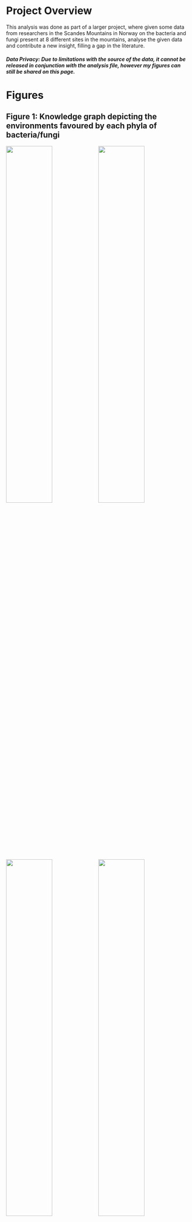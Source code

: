 # Project Overview
This analysis was done as part of a larger project, where given some data from researchers in the Scandes Mountains in Norway on the bacteria and fungi present at 8 different sites in the mountains, 
analyse the given data and contribute a new insight, filling a gap in the literature.

##### _Data Privacy: Due to limitations with the source of the data, it cannot be released in conjunction with the analysis file, however my figures can still be shared on this page._

# Figures

## Figure 1: Knowledge graph depicting the environments favoured by each phyla of bacteria/fungi
<img src="https://github.com/user-attachments/assets/449b5c32-93a3-4626-857e-cb44150d1574" width="50%" height="50%"><img src="https://github.com/user-attachments/assets/c910eb4b-39b3-4d24-a4f5-50b80366909a" width="50%" height="50%">
<img src="https://github.com/user-attachments/assets/14a489ee-baea-435b-93ae-cc3aae3a629c" width="50%" height="50%"><img src="https://github.com/user-attachments/assets/6bcb54d8-9700-4148-bbae-0e59fa4d3bc1" width="50%" height="50%">

All graphs are plotted temperature on the x-axis and precipitation on the y-axis. The graph shows three vertical lines, which align with the elevational trend for these sites; the from left to right the sites increase in elevation. 
The closer a phylum node to a location node, the greater the count found there.
The top row is the bacteria phyla, with the left image displaying all of the phyla in the study. The right image has had all of the central phyla removed from

## Figure 2: Boxplot of shannon index vs. the site conditions
![boxPlotFungiShannon](https://github.com/user-attachments/assets/be893bef-8c29-493a-b887-b0410ebbcf5c)
![boxPlotBacteriaShannon](https://github.com/user-attachments/assets/f105f6e6-8caf-456d-85d0-8c34381631c9)


## Figure 3: PCA plot of the log
<img src="https://github.com/user-attachments/assets/774d11c0-dd17-47df-834a-ea2716bf708c" width="50%" height="50%">





## Figure 4: Linear regression of and
![predVsActBacilliAbundance](https://github.com/user-attachments/assets/db4a3997-8f3a-47ab-9f76-ff4cc93ad671)
![predVsActAlphaAbundance](https://github.com/user-attachments/assets/75f288fa-2bc2-4bb3-9012-b65775d9f7d0)


<img src="https://github.com/user-attachments/assets/79091112-0cd5-4efb-b038-e64c8a926ef1" width="50%" height="50%">
<img src="https://github.com/user-attachments/assets/0cf4dee2-72c7-4624-bd2a-a3c6e242a114" width="50%" height="50%">

